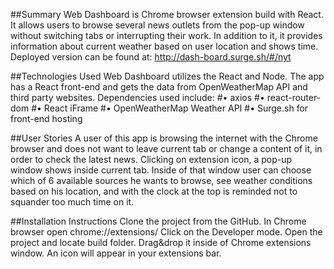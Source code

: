 ##Summary
Web Dashboard is Chrome browser extension build with React. It allows users to browse several news outlets from the pop-up window without switching tabs or interrupting their work. In addition to it,  it provides information about current weather based on user location and shows time. Deployed version can be found at: http://dash-board.surge.sh/#/nyt


##Technologies Used
Web Dashboard utilizes the React and Node. The app has a React front-end and gets the data from OpenWeatherMap API and third party websites. Dependencies used include:
#•	axios
#•	react-router-dom
#•	React iFrame
#•	OpenWeatherMap Weather API
#•	Surge.sh for front-end hosting


##User Stories
A user of this app is browsing the internet with the Chrome browser and does not want to leave current tab or change a content of it, in order to check the latest news. Clicking on extension icon, a pop-up window shows inside current tab. Inside of that window user can choose which of 6 available sources he wants to browse, see weather conditions based on his location,  and with the clock at the top is reminded not to squander too much time on it. 



##Installation Instructions
Clone the project from the GitHub. In Chrome browser open chrome://extensions/
Click on the Developer mode. Open the project and locate build folder. Drag&drop it inside of Chrome extensions window. An icon will appear in your extensions bar.

